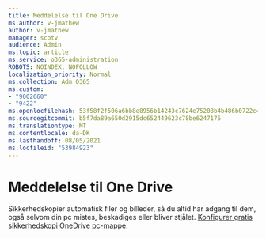 ```yaml
---
title: Meddelelse til One Drive
ms.author: v-jmathew
author: v-jmathew
manager: scotv
audience: Admin
ms.topic: article
ms.service: o365-administration
ROBOTS: NOINDEX, NOFOLLOW
localization_priority: Normal
ms.collection: Adm_O365
ms.custom:
- "9002660"
- "9422"
ms.openlocfilehash: 53f58f2f506a6bb8e8956b14243c7624e75208b4b486b0722c40ab895a303796
ms.sourcegitcommit: b5f7da89a650d2915dc652449623c78be6247175
ms.translationtype: MT
ms.contentlocale: da-DK
ms.lasthandoff: 08/05/2021
ms.locfileid: "53984923"
---
```

# <a name="one-drive-announcement"></a>Meddelelse til One Drive

Sikkerhedskopier automatisk filer og billeder, så du altid har adgang til dem, også selvom din pc mistes, beskadiges eller bliver stjålet. [Konfigurer gratis sikkerhedskopi OneDrive pc-mappe.](https://www.microsoft.com/microsoft-365/onedrive/pc-cloud-backup)
